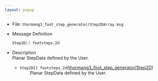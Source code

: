 ```yaml
---
layout: popup
---
```


- File: `thormang3_foot_step_generator/Step2DArray.msg`

- Message Definition
    ```c
    Step2D[] footsteps_2d
    ```

- Description  
Planar StepData defined by the User.

    * `Step2D[] footsteps_2d`([thormang3_foot_step_generator/Step2D])  
&emsp;&emsp; Planar StepData defined by the User.


[thormang3_foot_step_generator/Step2D]: /docs/en/platform/msgs/Step2D_msg/#step2d-msg

